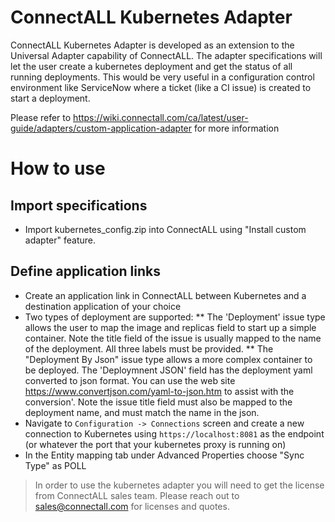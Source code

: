# ConnectALL Kubernetes Adapter 

ConnectALL Kubernetes Adapter is developed as an extension to the Universal Adapter capability of ConnectALL. The adapter specifications will let the user create a kubernetes deployment and get the status of all running deployments. This would be very useful in a configuration control environment like ServiceNow where a ticket (like a CI issue) is created to start a deployment.

Please refer to https://wiki.connectall.com/ca/latest/user-guide/adapters/custom-application-adapter for more information


# How to use

## Import specifications
* Import kubernetes_config.zip into ConnectALL using "Install custom adapter" feature.

## Define application links
* Create an application link in ConnectALL between Kubernetes and a destination application of your choice
* Two types of deployment are supported:
** The 'Deployment' issue type allows the user to map the image and replicas field to start up a simple container. Note the title field of the issue is usually mapped to the name of the deployment. All three labels must be provided.
** The "Deployment By Json" issue type allows a more complex container to be deployed. The 'Deploymnent JSON' field has the deployment yaml converted to json format. You can use the web site https://www.convertjson.com/yaml-to-json.htm to assist with the conversion'. Note the issue title field must also be mapped to the deployment name, and must match the name in the json.
* Navigate to `Configuration -> Connections` screen and create a new connection to Kubernetes using `https://localhost:8081` as the endpoint (or whatever the port that your kubernetes proxy is running on)
* In the Entity mapping tab under Advanced Properties choose "Sync Type" as POLL

> In order to use the kubernetes adapter you will need to get the license from ConnectALL sales team. Please reach out to sales@connectall.com for licenses and quotes.

